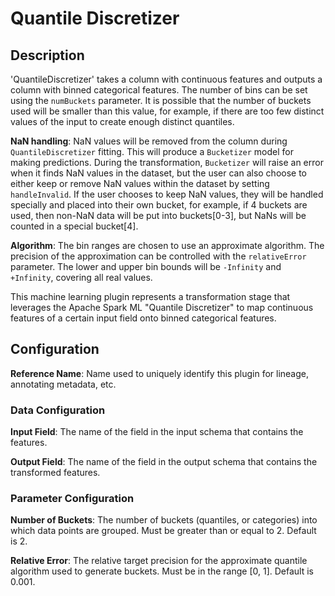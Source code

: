
# Quantile Discretizer

## Description
'QuantileDiscretizer' takes a column with continuous features and outputs a
column with binned categorical features. The number of bins can be set using
the `numBuckets` parameter. It is possible that the number of buckets used
will be smaller than this value, for example, if there are too few distinct
values of the input to create enough distinct quantiles.

**NaN handling**: NaN values will be removed from the column during
`QuantileDiscretizer` fitting. This will produce a `Bucketizer` model for
making predictions. During the transformation, `Bucketizer` will raise an
error when it finds NaN values in the dataset, but the user can also choose
to either keep or remove NaN values within the dataset by setting
`handleInvalid`. If the user chooses to keep NaN values, they will be handled
specially and placed into their own bucket, for example, if 4 buckets are
used, then non-NaN data will be put into buckets[0-3], but NaNs will be
counted in a special bucket[4].

**Algorithm**: The bin ranges are chosen to use an approximate algorithm. 
The precision of the approximation can be controlled with the `relativeError` parameter. 
The lower and upper bin bounds will be `-Infinity` and `+Infinity`, covering all real values.

This machine learning plugin represents a transformation stage that leverages the Apache Spark ML 
"Quantile Discretizer" to map continuous features of a certain input field onto binned categorical features.

## Configuration
**Reference Name**: Name used to uniquely identify this plugin for lineage, annotating metadata, etc.

### Data Configuration
**Input Field**: The name of the field in the input schema that contains the features.

**Output Field**: The name of the field in the output schema that contains the transformed features.

### Parameter Configuration
**Number of Buckets**: The number of buckets (quantiles, or categories) into which data points are grouped.
Must be greater than or equal to 2. Default is 2.

**Relative Error**: The relative target precision for the approximate quantile algorithm used to generate 
buckets. Must be in the range [0, 1]. Default is 0.001.
